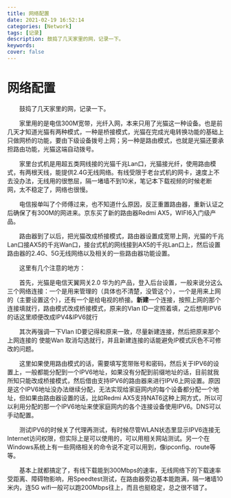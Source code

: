 ```yaml
---
title: 网络配置
date: 2021-02-19 16:52:14
categories: [Network]
tags: [记录]
description: 鼓捣了几天家里的网，记录一下。
keywords: 
cover: false
---
```

# 网络配置
&emsp;&emsp;鼓捣了几天家里的网，记录一下。

&emsp;&emsp;家里用的是电信300M宽带，光纤入网，本来只用了光猫这一种设备。也是前几天才知道光猫有两种模式，一种是桥接模式，光猫在完成光电转换功能的基础上只做网桥的功能，要由下级设备拨号上网；另一种是路由模式，也就是光猫还要承担路由功能，光猫这端自动拨号。

&emsp;&emsp;家里台式机是用超五类网线接的光猫千兆Lan口，光猫接光纤，使用路由模式，有两根天线，能提供2.4G无线网络。有线受限于老台式机的网卡，速度上不去没办法，无线用的很憋屈，隔一堵墙不到10米，笔记本下载视频的时候老断网，太不稳定了，网络也很慢。

&emsp;&emsp;电信报单叫了个师傅过来，也不知道什么原因，反正重置路由器，重新认证之后确保了有300M的网进来。京东买了新的路由器Redmi AX5，WIFI6入门级产品。

&emsp;&emsp;路由器到了以后，把光猫改成桥接模式，路由器设置成宽带上网，光猫的千兆Lan口接AX5的千兆Wan口，接台式机的网线接到AX5的千兆Lan口上，然后设置路由器的2.4G、5G无线网络以及相关的一些路由器功能设置。

&emsp;&emsp;这里有几个注意的地方：

&emsp;&emsp;首先，光猫是电信天翼网关2.0 华为的产品，登入后台设置，一般来说分这么三个网络连接：一个是用来管理的（具体也不清楚，没管这个），一个是用来上网的（主要设置这个），还有一个是给电视的桥接。**新建**一个连接，按照上网的那个连接填就行，路由模式改成桥接模式，原来的Vlan ID一定照着填，之后想用IPV6的话这里顺便改成IPV4&IPV6就行

&emsp;&emsp;其次再强调一下Vlan ID要记得和原来一致，尽量新建连接，然后把原来那个上网连接的 使能Wan 取消勾选就行，并且新建连接的话能避免IP模式灰色不可修改的问题。

&emsp;&emsp;这里如果使用路由模式的话，需要填写宽带账号和密码，然后关于IPV6的设置上，一般都能分配到一个IPV6地址，如果没有分配到前缀地址的话，目前就我所知只能改成桥接模式，然后借由支持IPV6的路由器来进行IPV6上网设置。原因是这个IPV6地址没办法继续分配，无法实现给家庭网内的每个设备都分配一个地址，但如果由路由器设置的话，比如Redmi AX5支持NAT6这种上网方式，所以可以利用分配的那一个IPV6地址来使家庭网内的各个连接设备使用IPV6。DNS可以手动配置。

&emsp;&emsp;测试IPV6的时候关了代理再测试，有时候尽管WLAN状态里显示IPV6连接无Internet访问权限，但实际上是可以使用的，可以用相关网站测试。另一个在Windows系统上有一些网络相关的命令说不定可以用到，像ipconfig、route等等。

&emsp;&emsp;基本上就都搞定了，有线下载能到300Mbps的速率，无线网络下的下载速率受距离、障碍物影响，用Speedtest测试，在路由器旁边基本能跑满，隔一堵墙10米内，连5G wifi一般可以跑200Mbps往上，而且也挺稳定，总之很不错了。

